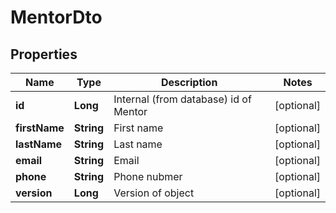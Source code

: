 
# MentorDto

## Properties
Name | Type | Description | Notes
------------ | ------------- | ------------- | -------------
**id** | **Long** | Internal (from database) id of Mentor |  [optional]
**firstName** | **String** | First name |  [optional]
**lastName** | **String** | Last name |  [optional]
**email** | **String** | Email |  [optional]
**phone** | **String** | Phone nubmer |  [optional]
**version** | **Long** | Version of object |  [optional]



